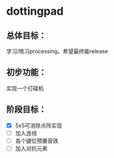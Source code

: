 # dottingpad

## 总体目标：
学习/练习processing，希望最终能release

## 初步功能：
实现一个打碟机

## 阶段目标：
- [x] 5x5可消除点阵实现
- [ ] 加入连线
- [ ] 各个键位预置音效
- [ ] 加入对抗元素
